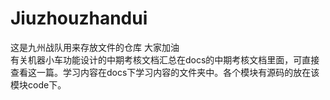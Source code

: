 # Jiuzhouzhandui
这是九州战队用来存放文件的仓库
大家加油<br>
有关机器小车功能设计的中期考核文档汇总在docs的中期考核文档里面，可直接查看这一篇。学习内容在docs下学习内容的文件夹中。各个模块有源码的放在该模块code下。
